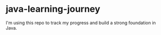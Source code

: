 # java-learning-journey
I'm using this repo to track my progress and build a strong foundation in Java. 
